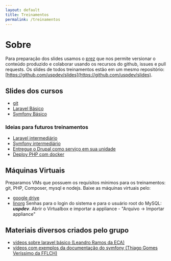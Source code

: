 ```yaml
---
layout: default
title: Treinamentos
permalink: /treinamentos
---
```


# Sobre

Para preparação dos slides usamos o [prez](https://github.com/byteclubfr/prez) que nos permite versionar o conteúdo produzido e colaborar usando os recursos do github, issues e pull requests. Os slides de todos treinamentos estão em um mesmo repositório: [https://github.com/uspdev/slides](https://github.com/uspdev/slides).

## Slides dos cursos

- [git](https://uspdev.github.io/slides/git/)
- [Laravel Básico](https://uspdev.github.io/slides/laravel_basico/)
- [Symfony Básico](https://uspdev.github.io/slides/symfony_basico)

### Ideias para futuros treinamentos

- [Laravel intermediário](https://uspdev.github.io/slides/laravel)
- [Symfony intermediário](https://uspdev.github.io/slides/symfony)
- [Entregue o Drupal como serviço em sua unidade](https://uspdev.github.io/slides/drupal)
- [Deploy PHP com docker](#)

## Máquinas Virtuais

Preparamos VMs que possuem os requísitos mínimos para os treinamentos: git, PHP, Composer, mysql e nodejs.
Baixe as máquinas virtuais pelo:

 - [google drive](https://goo.gl/pgVCZn)
 - [linorg](http://linorg.usp.br/cursos/git_lavarel/)
Senhas para o login do sistema e para o usuário root do MySQL: ***uspdev***. Abrir o Virtualbox e importar a appliance - "Arquivo -> Importar appliance"

## Materiais diversos criados pelo grupo

- [vídeos sobre laravel básico (Leandro Ramos da ECA)](https://www.youtube.com/playlist?list=PLIFOx3X8xDut2X2ydevlVvFKkqFxZ4SX9) 
- [vídeos com exemplos da documentação do symfony (Thiago Gomes Veríssimo da FFLCH)](https://www.youtube.com/watch?v=UEYgrHahyEc&list=PLtf_y4yGjhTmwzNrJcDMCBauG0MSwjDdL&index=1)
